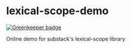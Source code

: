 lexical-scope-demo
==================

[![Greenkeeper badge](https://badges.greenkeeper.io/ForbesLindesay/lexical-scope-demo.svg)](https://greenkeeper.io/)

Online demo for substack's lexical-scope library